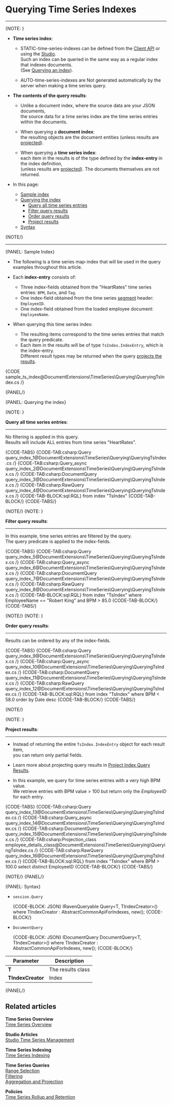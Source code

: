 ﻿# Querying Time Series Indexes

---

{NOTE: }

* **Time series index**:

    * STATIC-time-series-indexes can be defined from the [Client API](../../../document-extensions/timeseries/indexing) or using the [Studio](../../../studio/database/indexes/create-map-index).  
      Such an index can be queried in the same way as a regular index that indexes documents.  
      (See [Querying an index](../../../indexes/querying/query-index)).
    
    * AUTO-time-series-indexes are Not generated automatically by the server when making a time series query.

* **The contents of the query results**:

    * Unlike a document index, where the source data are your JSON documents,  
      the source data for a time series index are the time series entries within the documents.

    * When querying a **document index**:  
      the resulting objects are the document entities (unless results are [projected](../../../indexes/querying/projections)).
  
    * When querying a **time series index**:  
      each item in the results is of the type defined by the **index-entry** in the index definition,  
      (unless results are [projected](../../../document-extensions/timeseries/querying/using-indexes#project-results)). 
      The documents themselves are not returned.

* In this page:
    * [Sample index](../../../document-extensions/timeseries/querying/using-indexes#sample-index)
    * [Querying the index](../../../document-extensions/timeseries/querying/using-indexes#querying-the-index)
        * [Query all time series entries](../../../document-extensions/timeseries/querying/using-indexes#query-all-time-series-entries)
        * [Filter query results](../../../document-extensions/timeseries/querying/using-indexes#filter-query-results)
        * [Order query results](../../../document-extensions/timeseries/querying/using-indexes#order-query-results)
        * [Project results](../../../document-extensions/timeseries/querying/using-indexes#project-results)
    * [Syntax](../../../document-extensions/timeseries/querying/using-indexes#syntax)

{NOTE/}

---

{PANEL: Sample Index}

* The following is a time series map-index that will be used in the query examples throughout this article.

* Each **index-entry** consists of:
  * Three index-fields obtained from the "HeartRates" time series entries: `BPM`, `Date`, and `Tag`.
  * One index-field obtained from the time series [segment](../../../document-extensions/timeseries/indexing#timeseriessegment-object) header: `EmployeeID`.
  * One index-field obtained from the loaded employee document: `EmployeeName`.

* When querying this time series index:  
  * The resulting items correspond to the time series entries that match the query predicate.  
  * Each item in the results will be of type `TsIndex.IndexEntry`, which is the index-entry.  
    Different result types may be returned when the query [projects the results](../../../document-extensions/timeseries/querying/using-indexes#project-results).

{CODE sample_ts_index@DocumentExtensions\TimeSeries\Querying\QueryingTsIndex.cs /}

{PANEL/}

{PANEL: Querying the index} 
 
{NOTE: }

<a id="query-all-time-series-entries" /> **Query all time series entries**:

---

No filtering is applied in this query.  
Results will include ALL entries from time series "HeartRates".

{CODE-TABS}
{CODE-TAB:csharp:Query query_index_1@DocumentExtensions\TimeSeries\Querying\QueryingTsIndex.cs /}
{CODE-TAB:csharp:Query_async query_index_2@DocumentExtensions\TimeSeries\Querying\QueryingTsIndex.cs /}
{CODE-TAB:csharp:DocumentQuery query_index_3@DocumentExtensions\TimeSeries\Querying\QueryingTsIndex.cs /}
{CODE-TAB:csharp:RawQuery query_index_4@DocumentExtensions\TimeSeries\Querying\QueryingTsIndex.cs /}
{CODE-TAB-BLOCK:sql:RQL}
from index "TsIndex"
{CODE-TAB-BLOCK/} 
{CODE-TABS/}

{NOTE/}
{NOTE: }

<a id="filter-query-results" /> **Filter query results**:

---

In this example, time series entries are filtered by the query.  
The query predicate is applied to the index-fields.

{CODE-TABS}
{CODE-TAB:csharp:Query query_index_5@DocumentExtensions\TimeSeries\Querying\QueryingTsIndex.cs /}
{CODE-TAB:csharp:Query_async query_index_6@DocumentExtensions\TimeSeries\Querying\QueryingTsIndex.cs /}
{CODE-TAB:csharp:DocumentQuery query_index_7@DocumentExtensions\TimeSeries\Querying\QueryingTsIndex.cs /}
{CODE-TAB:csharp:RawQuery query_index_8@DocumentExtensions\TimeSeries\Querying\QueryingTsIndex.cs /}
{CODE-TAB-BLOCK:sql:RQL}
from index "TsIndex"
where EmployeeName == "Robert King" and BPM > 85.0
{CODE-TAB-BLOCK/}
{CODE-TABS/}

{NOTE/}
{NOTE: }

<a id="order-query-results" /> **Order query results**:

---

Results can be ordered by any of the index-fields.

{CODE-TABS}
{CODE-TAB:csharp:Query query_index_9@DocumentExtensions\TimeSeries\Querying\QueryingTsIndex.cs /}
{CODE-TAB:csharp:Query_async query_index_10@DocumentExtensions\TimeSeries\Querying\QueryingTsIndex.cs /}
{CODE-TAB:csharp:DocumentQuery query_index_11@DocumentExtensions\TimeSeries\Querying\QueryingTsIndex.cs /}
{CODE-TAB:csharp:RawQuery query_index_12@DocumentExtensions\TimeSeries\Querying\QueryingTsIndex.cs /}
{CODE-TAB-BLOCK:sql:RQL}
from index "TsIndex"
where BPM < 58.0
order by Date desc
{CODE-TAB-BLOCK/}
{CODE-TABS/}

{NOTE/}

{NOTE: }

<a id="project-results" /> **Project results**:

---

* Instead of returning the entire `TsIndex.IndexEntry` object for each result item,  
  you can return only partial fields.

* Learn more about projecting query results in [Project Index Query Results](../../../indexes/querying/projections).

* In this example, we query for time series entries with a very high BPM value.  
  We retrieve entries with BPM value > 100 but return only the _EmployeeID_ for each entry.

{CODE-TABS}
{CODE-TAB:csharp:Query query_index_13@DocumentExtensions\TimeSeries\Querying\QueryingTsIndex.cs /}
{CODE-TAB:csharp:Query_async query_index_14@DocumentExtensions\TimeSeries\Querying\QueryingTsIndex.cs /}
{CODE-TAB:csharp:DocumentQuery query_index_15@DocumentExtensions\TimeSeries\Querying\QueryingTsIndex.cs /}
{CODE-TAB:csharp:Projection_class employee_details_class@DocumentExtensions\TimeSeries\Querying\QueryingTsIndex.cs /}
{CODE-TAB:csharp:RawQuery query_index_16@DocumentExtensions\TimeSeries\Querying\QueryingTsIndex.cs /}
{CODE-TAB-BLOCK:sql:RQL}
from index "TsIndex"
where BPM > 100.0
select distinct EmployeeID
{CODE-TAB-BLOCK/}
{CODE-TABS/}

{NOTE/}
{PANEL/}

{PANEL: Syntax}
   
* `session.Query`  

    {CODE-BLOCK: JSON}
    IRavenQueryable<T> Query<T, TIndexCreator>() where TIndexCreator 
    : AbstractCommonApiForIndexes, new();
    {CODE-BLOCK/}

* `DocumentQuery`  
    
    {CODE-BLOCK: JSON}
    IDocumentQuery<T> DocumentQuery<T, TIndexCreator>() where TIndexCreator 
    : AbstractCommonApiForIndexes, new();
    {CODE-BLOCK/}

| Parameter          | Description        |
|--------------------|--------------------|
| **T**              | The results class  |
| **TIndexCreator**  | Index              |

{PANEL/}

## Related articles

**Time Series Overview**  
[Time Series Overview](../../../document-extensions/timeseries/overview)  

**Studio Articles**  
[Studio Time Series Management](../../../studio/database/document-extensions/time-series)  

**Time Series Indexing**  
[Time Series Indexing](../../../document-extensions/timeseries/indexing)  

**Time Series Queries**  
[Range Selection](../../../document-extensions/timeseries/querying/choosing-query-range)  
[Filtering](../../../document-extensions/timeseries/querying/filtering)  
[Aggregation and Projection](../../../document-extensions/timeseries/querying/aggregation-and-projections)  

**Policies**  
[Time Series Rollup and Retention](../../../document-extensions/timeseries/rollup-and-retention)  
